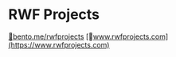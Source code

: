 # RWF Projects

[🔗bento.me/rwfprojects](https://bento.me/rwfprojects)
[🔗www.rwfprojects.com](https://www.rwfprojects.com)